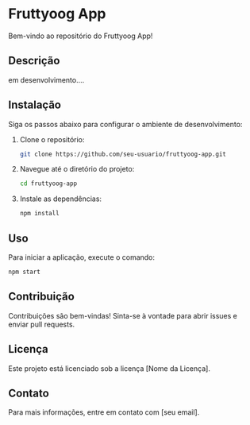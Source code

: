 # Fruttyoog App

Bem-vindo ao repositório do Fruttyoog App!

## Descrição

em desenvolvimento....

## Instalação

Siga os passos abaixo para configurar o ambiente de desenvolvimento:

1. Clone o repositório:
    ```bash
    git clone https://github.com/seu-usuario/fruttyoog-app.git
    ```
2. Navegue até o diretório do projeto:
    ```bash
    cd fruttyoog-app
    ```
3. Instale as dependências:
    ```bash
    npm install
    ```

## Uso

Para iniciar a aplicação, execute o comando:
```bash
npm start
```

## Contribuição

Contribuições são bem-vindas! Sinta-se à vontade para abrir issues e enviar pull requests.

## Licença

Este projeto está licenciado sob a licença [Nome da Licença].

## Contato

Para mais informações, entre em contato com [seu email].
